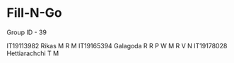 # Fill-N-Go

Group ID - 39

IT19113982 Rikas M R M 
IT19165394 Galagoda R R P W M R V N 
IT19178028 Hettiarachchi T M 

